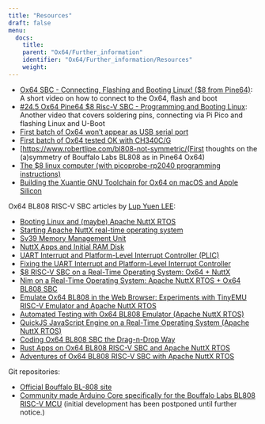```yaml
---
title: "Resources"
draft: false
menu:
  docs:
    title:
    parent: "Ox64/Further_information"
    identifier: "Ox64/Further_information/Resources"
    weight: 
---
```


* [Ox64 SBC - Connecting, Flashing and Booting Linux! ($8 from Pine64)](https://www.youtube.com/watch?v=czRtF-UNiEY): A short video on how to connect to the Ox64, flash and boot
* [#24.5 Ox64 Pine64 $8 Risc-V SBC - Programming and Booting Linux](https://www.youtube.com/watch?v=vPAk5sq_Ilc): Another video that covers soldering pins, connecting via Pi Pico and flashing Linux and U-Boot
* [First batch of Ox64 won’t appear as USB serial port](https://gist.github.com/lupyuen/7a0c697b89abccda8e38b33dfe5ebaff)
* [First batch of Ox64 tested OK with CH340C/G](https://gist.github.com/lupyuen/2087e9b3fb40aab5e0795bb02a265a3b)
* [https://www.robertlipe.com/bl808-not-symmetric/(First thoughts on the (a)symmetry of Bouffalo Labs BL808 as in Pine64 Ox64)
* [The $8 linux computer (with picoprobe-rp2040 programming instructions)](https://thelittleengineerthatcould.blogspot.com/2022/12/the-8-linux-computer-part-2.html)
* [Building the Xuantie GNU Toolchain for Ox64 on macOS and Apple Silicon](https://github.com/p4ddy1/pine_ox64/blob/main/build_toolchain_macos.md)

Ox64 BL808 RISC-V SBC articles by [Lup Yuen LEE](https://lupyuen.codeberg.page/):
	
* [Booting Linux and (maybe) Apache NuttX RTOS](https://lupyuen.codeberg.page/articles/ox64.html)
* [Starting Apache NuttX real-time operating system](https://lupyuen.codeberg.page/articles/ox2.html)
* [Sv39 Memory Management Unit](https://lupyuen.codeberg.page/articles/mmu.html)
* [NuttX Apps and Initial RAM Disk](https://lupyuen.codeberg.page/articles/app.html)
* [UART Interrupt and Platform-Level Interrupt Controller (PLIC)](https://lupyuen.codeberg.page/articles/plic2.html)
* [Fixing the UART Interrupt and Platform-Level Interrupt Controller](https://lupyuen.codeberg.page/articles/plic3.html)
* [$8 RISC-V SBC on a Real-Time Operating System: Ox64 + NuttX](https://www.hackster.io/lupyuen/8-risc-v-sbc-on-a-real-time-operating-system-ox64-nuttx-474358)
* [Nim on a Real-Time Operating System: Apache NuttX RTOS + Ox64 BL808 SBC](https://lupyuen.codeberg.page/articles/nim.html)
* [Emulate Ox64 BL808 in the Web Browser: Experiments with TinyEMU RISC-V Emulator and Apache NuttX RTOS](https://lupyuen.codeberg.page/articles/tinyemu2.html)
* [Automated Testing with Ox64 BL808 Emulator (Apache NuttX RTOS)](https://lupyuen.codeberg.page/articles/tinyemu3.html)
* [QuickJS JavaScript Engine on a Real-Time Operating System (Apache NuttX RTOS)](https://lupyuen.codeberg.page/articles/quickjs.html)
* [Coding Ox64 BL808 SBC the Drag-n-Drop Way](https://lupyuen.codeberg.page/articles/quickjs2.html)
* [Rust Apps on Ox64 BL808 RISC-V SBC and Apache NuttX RTOS](https://lupyuen.codeberg.page/articles/rust5.html)
* [Adventures of Ox64 BL808 RISC-V SBC with Apache NuttX RTOS](https://youtu.be/Eoy-X4ouuLI)

Git repositories:

* [Official Bouffalo BL-808 site](https://github.com/bouffalolab/bl808-pac)
* [Community made Arduino Core specifically for the Bouffalo Labs BL808 RISC-V MCU](https://github.com/sfranzyshen/arduino-bl808) (initial development has been postponed until further notice.)
